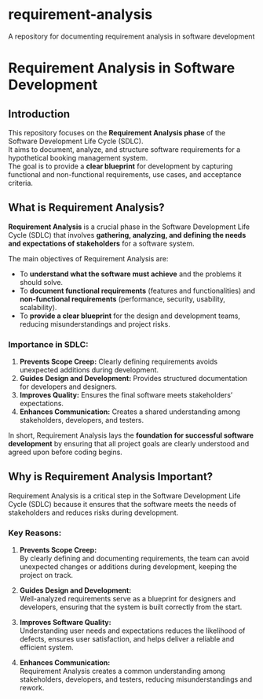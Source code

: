 # requirement-analysis
A repository for documenting requirement analysis in software development
# Requirement Analysis in Software Development

## Introduction
This repository focuses on the **Requirement Analysis phase** of the Software Development Life Cycle (SDLC).  
It aims to document, analyze, and structure software requirements for a hypothetical booking management system.  
The goal is to provide a **clear blueprint** for development by capturing functional and non-functional requirements, use cases, and acceptance criteria.
## What is Requirement Analysis?

**Requirement Analysis** is a crucial phase in the Software Development Life Cycle (SDLC) that involves **gathering, analyzing, and defining the needs and expectations of stakeholders** for a software system.  

The main objectives of Requirement Analysis are:  
- To **understand what the software must achieve** and the problems it should solve.  
- To **document functional requirements** (features and functionalities) and **non-functional requirements** (performance, security, usability, scalability).  
- To **provide a clear blueprint** for the design and development teams, reducing misunderstandings and project risks.  

### Importance in SDLC:
1. **Prevents Scope Creep:** Clearly defining requirements avoids unexpected additions during development.  
2. **Guides Design and Development:** Provides structured documentation for developers and designers.  
3. **Improves Quality:** Ensures the final software meets stakeholders’ expectations.  
4. **Enhances Communication:** Creates a shared understanding among stakeholders, developers, and testers.  

In short, Requirement Analysis lays the **foundation for successful software development** by ensuring that all project goals are clearly understood and agreed upon before coding begins.
## Why is Requirement Analysis Important?

Requirement Analysis is a critical step in the Software Development Life Cycle (SDLC) because it ensures that the software meets the needs of stakeholders and reduces risks during development.  

### Key Reasons:

1. **Prevents Scope Creep:**  
   By clearly defining and documenting requirements, the team can avoid unexpected changes or additions during development, keeping the project on track.

2. **Guides Design and Development:**  
   Well-analyzed requirements serve as a blueprint for designers and developers, ensuring that the system is built correctly from the start.

3. **Improves Software Quality:**  
   Understanding user needs and expectations reduces the likelihood of defects, ensures user satisfaction, and helps deliver a reliable and efficient system.

4. **Enhances Communication:**  
   Requirement Analysis creates a common understanding among stakeholders, developers, and testers, reducing misunderstandings and rework.
